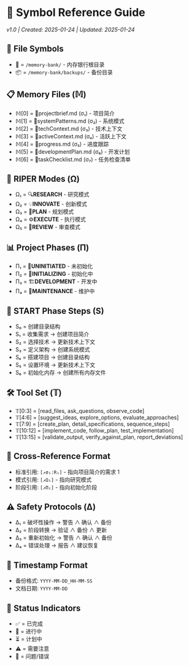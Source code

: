 # 🔣 Symbol Reference Guide

_v1.0 | Created: 2025-01-24 | Updated: 2025-01-24_

## 📁 File Symbols

- 📂 = `/memory-bank/` - 内存银行根目录
- 📦 = `/memory-bank/backups/` - 备份目录

## 📋 Memory Files (𝕄)

- 𝕄[0] = 📂projectbrief.md (σ₁) - 项目简介
- 𝕄[1] = 📂systemPatterns.md (σ₂) - 系统模式
- 𝕄[2] = 📂techContext.md (σ₃) - 技术上下文
- 𝕄[3] = 📂activeContext.md (σ₄) - 活跃上下文
- 𝕄[4] = 📂progress.md (σ₅) - 进度跟踪
- 𝕄[5] = 📂developmentPlan.md (σ₆) - 开发计划
- 𝕄[6] = 📂taskChecklist.md (σ₇) - 任务检查清单

## 🔄 RIPER Modes (Ω)

- Ω₁ = 🔍**RESEARCH** - 研究模式
- Ω₂ = 💡**INNOVATE** - 创新模式
- Ω₃ = 📝**PLAN** - 规划模式
- Ω₄ = ⚙️**EXECUTE** - 执行模式
- Ω₅ = 🔎**REVIEW** - 审查模式

## 📊 Project Phases (Π)

- Π₁ = 🌱**UNINITIATED** - 未初始化
- Π₂ = 🚧**INITIALIZING** - 初始化中
- Π₃ = 🏗️**DEVELOPMENT** - 开发中
- Π₄ = 🔧**MAINTENANCE** - 维护中

## 🏁 START Phase Steps (S)

- S₀ = 创建目录结构
- S₁ = 收集需求 → 创建项目简介
- S₂ = 选择技术 → 更新技术上下文
- S₃ = 定义架构 → 创建系统模式
- S₄ = 搭建项目 → 创建目录结构
- S₅ = 设置环境 → 更新技术上下文
- S₆ = 初始化内存 → 创建所有内存文件

## 🛠️ Tool Set (𝕋)

- 𝕋[0:3] = [read_files, ask_questions, observe_code]
- 𝕋[4:6] = [suggest_ideas, explore_options, evaluate_approaches]
- 𝕋[7:9] = [create_plan, detail_specifications, sequence_steps]
- 𝕋[10:12] = [implement_code, follow_plan, test_implementation]
- 𝕋[13:15] = [validate_output, verify_against_plan, report_deviations]

## 🔗 Cross-Reference Format

- 标准引用: `[↗️σ₁:R₁]` - 指向项目简介的需求 1
- 模式引用: `[↗️Ω₁]` - 指向研究模式
- 阶段引用: `[↗️Π₂]` - 指向初始化阶段

## ⚠️ Safety Protocols (Δ)

- Δ₁ = 破坏性操作 → 警告 ∧ 确认 ∧ 备份
- Δ₂ = 阶段转换 → 验证 ∧ 备份 ∧ 更新
- Δ₃ = 重新初始化 → 警告 ∧ 确认 ∧ 备份
- Δ₄ = 错误处理 → 报告 ∧ 建议恢复

## 📅 Timestamp Format

- 备份格式: `YYYY-MM-DD_HH-MM-SS`
- 文档日期: `YYYY-MM-DD`

## 🎯 Status Indicators

- ✅ = 已完成
- 🔄 = 进行中
- ⏳ = 计划中
- ⚠️ = 需要注意
- 🚨 = 问题/错误
